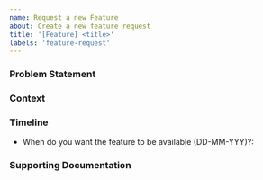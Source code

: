 ```yaml
---
name: Request a new Feature
about: Create a new feature request
title: '[Feature] <title>'
labels: 'feature-request'
---
```


<!-- Please fill out the REQUIRED segments -->

### Problem Statement

<!-- REQUIRED -->
<!-- Please provide a succinct description of the feature you are requesting -->

### Context

<!-- REQUIRED -->
<!-- Please provide some background context on why this feature is needed and how it will help the overall stack experience -->

### Timeline

- When do you want the feature to be available (DD-MM-YYY)?: <!-- Do you expect an ETA by when the feature must be available -->

### Supporting Documentation

<!-- Any references would be super helpful :v: -->
